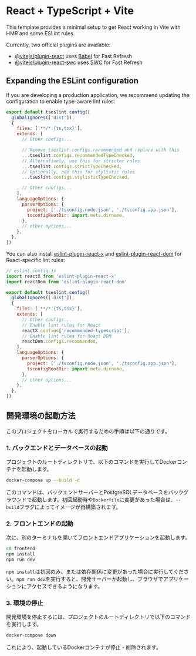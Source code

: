 # React + TypeScript + Vite

This template provides a minimal setup to get React working in Vite with HMR and some ESLint rules.

Currently, two official plugins are available:

- [@vitejs/plugin-react](https://github.com/vitejs/vite-plugin-react/blob/main/packages/plugin-react) uses [Babel](https://babeljs.io/) for Fast Refresh
- [@vitejs/plugin-react-swc](https://github.com/vitejs/vite-plugin-react/blob/main/packages/plugin-react-swc) uses [SWC](https://swc.rs/) for Fast Refresh

## Expanding the ESLint configuration

If you are developing a production application, we recommend updating the configuration to enable type-aware lint rules:

```js
export default tseslint.config([
  globalIgnores(['dist']),
  {
    files: ['**/*.{ts,tsx}'],
    extends: [
      // Other configs...

      // Remove tseslint.configs.recommended and replace with this
      ...tseslint.configs.recommendedTypeChecked,
      // Alternatively, use this for stricter rules
      ...tseslint.configs.strictTypeChecked,
      // Optionally, add this for stylistic rules
      ...tseslint.configs.stylisticTypeChecked,

      // Other configs...
    ],
    languageOptions: {
      parserOptions: {
        project: ['./tsconfig.node.json', './tsconfig.app.json'],
        tsconfigRootDir: import.meta.dirname,
      },
      // other options...
    },
  },
])
```

You can also install [eslint-plugin-react-x](https://github.com/Rel1cx/eslint-react/tree/main/packages/plugins/eslint-plugin-react-x) and [eslint-plugin-react-dom](https://github.com/Rel1cx/eslint-react/tree/main/packages/plugins/eslint-plugin-react-dom) for React-specific lint rules:

```js
// eslint.config.js
import reactX from 'eslint-plugin-react-x'
import reactDom from 'eslint-plugin-react-dom'

export default tseslint.config([
  globalIgnores(['dist']),
  {
    files: ['**/*.{ts,tsx}'],
    extends: [
      // Other configs...
      // Enable lint rules for React
      reactX.configs['recommended-typescript'],
      // Enable lint rules for React DOM
      reactDom.configs.recommended,
    ],
    languageOptions: {
      parserOptions: {
        project: ['./tsconfig.node.json', './tsconfig.app.json'],
        tsconfigRootDir: import.meta.dirname,
      },
      // other options...
    },
  },
])
```


## 開発環境の起動方法

このプロジェクトをローカルで実行するための手順は以下の通りです。

### 1. バックエンドとデータベースの起動

プロジェクトのルートディレクトリで、以下のコマンドを実行してDockerコンテナを起動します。

```bash
docker-compose up --build -d
```

このコマンドは、バックエンドサーバーとPostgreSQLデータベースをバックグラウンドで起動します。初回起動時や`Dockerfile`に変更があった場合は、`--build`フラグによってイメージが再構築されます。

### 2. フロントエンドの起動

次に、別のターミナルを開いてフロントエンドアプリケーションを起動します。

```bash
cd frontend
npm install
npm run dev
```

`npm install`は初回のみ、または依存関係に変更があった場合に実行してください。`npm run dev`を実行すると、開発サーバーが起動し、ブラウザでアプリケーションにアクセスできるようになります。

### 3. 環境の停止

開発環境を停止するには、プロジェクトのルートディレクトリで以下のコマンドを実行します。

```bash
docker-compose down
```

これにより、起動しているDockerコンテナが停止・削除されます。